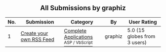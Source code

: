 ﻿<div align="center">

## All Submissions by graphiz

</div>

No.  | Submission | Category | By   | User Rating
---- | ---------- | -------- | ---- | -----------
1 | [Create your own RSS Feed<br />](https://github.com/Planet-Source-Code/graphiz-create-your-own-rss-feed__4-8852) | [Complete Applications<br /><sup>ASP / VbScript</sup>](../ByCategory/complete-applications__4-7.md) | graphiz | 5.0 (15 globes from 3 users)
